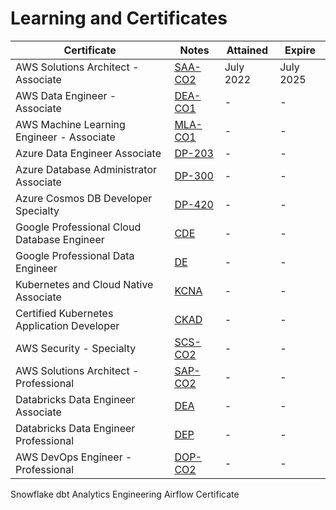 # Learning and Certificates
Certificate | Notes | Attained | Expire
--- | --- | --- | ---
AWS Solutions Architect - Associate | [SAA-CO2](/AWS/SAA) | July 2022 | July 2025
AWS Data Engineer - Associate | [DEA-CO1](/AWS/DEA) | - | -
AWS Machine Learning Engineer - Associate | [MLA-CO1](/AWS/MLA) | - | -
Azure Data Engineer Associate | [DP-203](/Azure/DP-203) | - | -
Azure Database Administrator Associate | [DP-300](/Azure/DP-300) | - | -
Azure Cosmos DB Developer Specialty | [DP-420](/Azure/DP-420) | - | -
Google Professional Cloud Database Engineer | [CDE](/Google/CDE) | - | -
Google Professional Data Engineer | [DE](/Google/DE) | - | -
Kubernetes and Cloud Native Associate | [KCNA](/Kubernetes/KCNA) | - | -
Certified Kubernetes Application Developer | [CKAD](/Kubernetes/CKAD) | - | -
AWS Security - Specialty | [SCS-CO2](/AWS/SCS) | - | -
AWS Solutions Architect - Professional | [SAP-CO2](/AWS/SAP) | - | -
Databricks Data Engineer Associate | [DEA](/Databricks/DEA) | - | -
Databricks Data Engineer Professional | [DEP](/Databricks/DEP) | - | -
AWS DevOps Engineer - Professional | [DOP-CO2](/AWS/DOP) | - | -
Snowflake
dbt Analytics Engineering
Airflow Certificate
